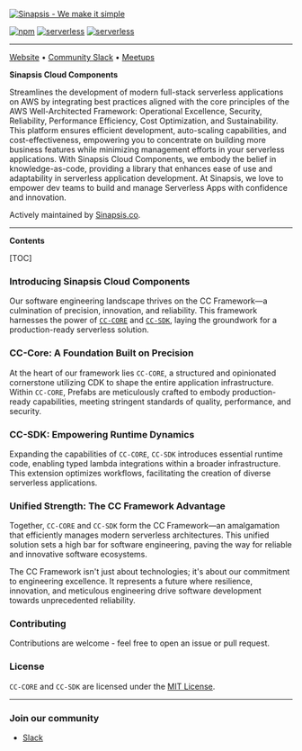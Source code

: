 [![Sinapsis - We make it simple](https://s3.amazonaws.com/sinapsis.co/branding/cc-github-cover.jpg)](https://sinapsis.co/)

[![npm](https://img.shields.io/npm/v/%40sinapsis-cloud-components%2Fcore?style=flat)](https://www.npmjs.com/package/%40sinapsis-cloud-components%2Fcore)
[![serverless](http://public.serverless.com/badges/v3.svg)](http://www.serverless.com)
[![serverless](https://img.shields.io/badge/aws_sdk-2.118.0-blue?style=flat)](https://aws.amazon.com/es/sdk-for-javascript)

---

[Website](https://sinapsis.co/) • [Community Slack](https://sinapsisco.slack.com/archives/C06DPUXHT4H/) •  [Meetups](https://www.meetup.com/pro/serverless/)

**Sinapsis Cloud Components** 

Streamlines the development of modern full-stack serverless applications on AWS by integrating best practices aligned with the core principles of the AWS Well-Architected Framework: Operational Excellence, Security, Reliability, Performance Efficiency, Cost Optimization, and Sustainability. This platform ensures efficient development, auto-scaling capabilities, and cost-effectiveness, empowering you to concentrate on building more business features while minimizing management efforts in your serverless applications. With Sinapsis Cloud Components, we embody the belief in knowledge-as-code, providing a library that enhances ease of use and adaptability in serverless application development. At Sinapsis, we love to empower dev teams to build and manage Serverless Apps with confidence and innovation.

Actively maintained by [Sinapsis.co](https://sinapsis.co).

---
**Contents**

[TOC]

### Introducing Sinapsis Cloud Components

Our software engineering landscape thrives on the CC Framework—a culmination of precision, innovation, and reliability. This framework harnesses the power of [`CC-CORE`](./core/readme.md) and [`CC-SDK`](./sdk/readme.md), laying the groundwork for a production-ready serverless solution.

### CC-Core: A Foundation Built on Precision

At the heart of our framework lies `CC-CORE`, a structured and opinionated cornerstone utilizing CDK to shape the entire application infrastructure. Within `CC-CORE`, Prefabs are meticulously crafted to embody production-ready capabilities, meeting stringent standards of quality, performance, and security.

### CC-SDK: Empowering Runtime Dynamics

Expanding the capabilities of `CC-CORE`, `CC-SDK` introduces essential runtime code, enabling typed lambda integrations within a broader infrastructure. This extension optimizes workflows, facilitating the creation of diverse serverless applications.

### Unified Strength: The CC Framework Advantage

Together, `CC-CORE` and `CC-SDK` form the CC Framework—an amalgamation that efficiently manages modern serverless architectures. This unified solution sets a high bar for software engineering, paving the way for reliable and innovative software ecosystems.

The CC Framework isn't just about technologies; it's about our commitment to engineering excellence. It represents a future where resilience, innovation, and meticulous engineering drive software development towards unprecedented reliability.

### Contributing

Contributions are welcome - feel free to open an issue or pull request.

### License

`CC-CORE` and `CC-SDK` are licensed under the [MIT License](./LICENSE).

---
### Join our community

- [Slack](https://sinapsisco.slack.com/archives/C06DPUXHT4H)
